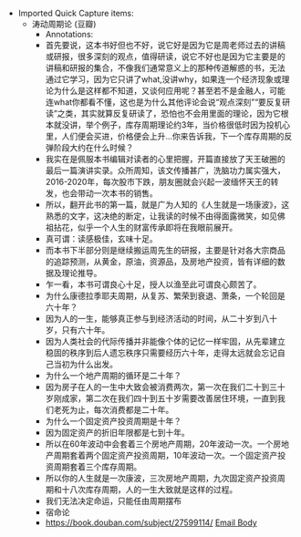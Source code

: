 - Imported Quick Capture items:
    - 涛动周期论 (豆瓣)
        - Annotations:
        - 首先要说，这本书好但也不好，说它好是因为它是周老师过去的讲稿或研报，很多深刻的观点，值得研读，说它不好也是因为它主要是的讲稿和研报的集合，不像我们通常意义上的那种传道解惑的书，无法通过它学习，因为它只讲了what,没讲why，如果连一个经济现象或理论为什么是这样都不知道，又谈何应用呢？甚至若不是金融人，可能连what你都看不懂，这也是为什么其他评论会说“观点深刻”“要反复研读”之类，其实就算反复研读了，恐怕也不会用里面的理论，因为它根本就没讲，举个例子，库存周期理论约3年，当价格很低时因为投机心里，人们便会买进，价格便会上升…你来告诉我，下一个库存周期的反弹阶段大约在什么时候？
        - 我实在是佩服本书编辑对读者的心里把握，开篇直接放了天王破圈的最后一篇演讲实录。众所周知，该文传播甚广，洗脑功力属实强大，2016-2020年，每次股市下跌，朋友圈就会兴起一波缅怀天王的转发，也会带动一次本书的销售。
        - 所以，翻开此书的第一篇，就是广为人知的《人生就是一场康波》，这熟悉的文字，这决绝的断定，让我读的时候不由得面露微笑，如见佛祖拈花，似乎一个人生的财富传承即将在我眼前展开。
        - 真可谓：读感极佳，玄味十足。
        - 而本书下半部分则是继续搬运周先生的研报，主要是针对各大宗商品的追踪预测，从黄金，原油，资源品，及房地产投资，皆有详细的数据及理论推导。
        - 乍一看，本书可谓良心十足，授人以渔至此可谓良心颇苦了。
        - 为什么康德拉季耶夫周期，从复苏、繁荣到衰退、萧条，一个轮回是六十年？
        - 因为人的一生，能够真正参与到经济活动的时间，从二十岁到八十岁，只有六十年。
        - 因为人类社会的代际传播并非能像个体的记忆一样牢固，从先辈建立稳固的秩序到后人遗忘秩序只需要经历六十年，走得太远就会忘记自己当初为什么出发。
        - 为什么一个地产周期的循环是二十年？
        - 因为房子在人的一生中大致会被消费两次，第一次在我们二十到三十岁刚成家，第二次在我们四十到五十岁需要改善居住环境，一直到我们老死为止，每次消费都是二十年。
        - 为什么一个固定资产投资周期是十年？
        - 因为固定资产的折旧年限都是七到十年。
        - 所以在60年波动中会套着三个房地产周期，20年波动一次。一个房地产周期套着两个固定资产投资周期，10年波动一次。一个固定资产投资周期套着三个库存周期。
        - 所以你的人生就是一次康波，三次房地产周期，九次固定资产投资周期和十八次库存周期，人的一生大致就是这样的过程。
        - 我们无法决定命运，只能任由周期摆布
        - 宿命论
        - https://book.douban.com/subject/27599114/ [Email Body](https://files.todoist.com/b3tURP70jw9qlJkDLHDgnL-GAq16NoR0d2sVPRiIScN0fjZ-738TiPeEm1oowenP/by/21878347/as/file.html)
